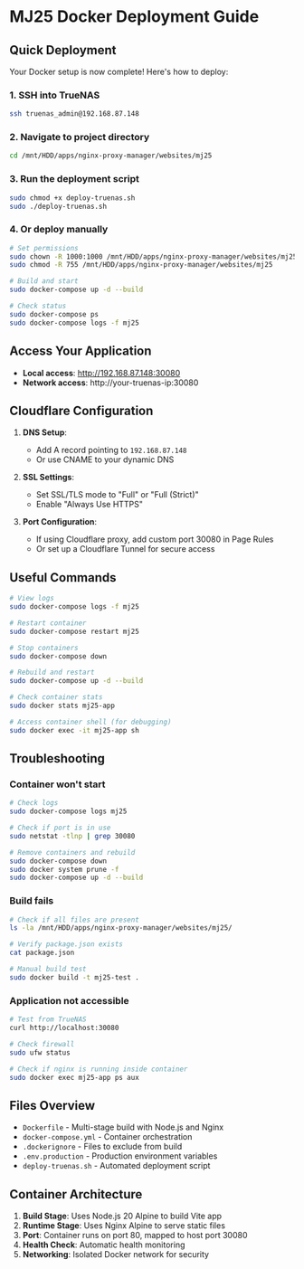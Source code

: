 # MJ25 Docker Deployment Guide

## Quick Deployment

Your Docker setup is now complete! Here's how to deploy:

### 1. SSH into TrueNAS
```bash
ssh truenas_admin@192.168.87.148
```

### 2. Navigate to project directory
```bash
cd /mnt/HDD/apps/nginx-proxy-manager/websites/mj25
```

### 3. Run the deployment script
```bash
sudo chmod +x deploy-truenas.sh
sudo ./deploy-truenas.sh
```

### 4. Or deploy manually
```bash
# Set permissions
sudo chown -R 1000:1000 /mnt/HDD/apps/nginx-proxy-manager/websites/mj25
sudo chmod -R 755 /mnt/HDD/apps/nginx-proxy-manager/websites/mj25

# Build and start
sudo docker-compose up -d --build

# Check status
sudo docker-compose ps
sudo docker-compose logs -f mj25
```

## Access Your Application

- **Local access**: http://192.168.87.148:30080
- **Network access**: http://your-truenas-ip:30080

## Cloudflare Configuration

1. **DNS Setup**:
   - Add A record pointing to `192.168.87.148`
   - Or use CNAME to your dynamic DNS

2. **SSL Settings**:
   - Set SSL/TLS mode to "Full" or "Full (Strict)"
   - Enable "Always Use HTTPS"

3. **Port Configuration**:
   - If using Cloudflare proxy, add custom port 30080 in Page Rules
   - Or set up a Cloudflare Tunnel for secure access

## Useful Commands

```bash
# View logs
sudo docker-compose logs -f mj25

# Restart container
sudo docker-compose restart mj25

# Stop containers
sudo docker-compose down

# Rebuild and restart
sudo docker-compose up -d --build

# Check container stats
sudo docker stats mj25-app

# Access container shell (for debugging)
sudo docker exec -it mj25-app sh
```

## Troubleshooting

### Container won't start
```bash
# Check logs
sudo docker-compose logs mj25

# Check if port is in use
sudo netstat -tlnp | grep 30080

# Remove containers and rebuild
sudo docker-compose down
sudo docker system prune -f
sudo docker-compose up -d --build
```

### Build fails
```bash
# Check if all files are present
ls -la /mnt/HDD/apps/nginx-proxy-manager/websites/mj25/

# Verify package.json exists
cat package.json

# Manual build test
sudo docker build -t mj25-test .
```

### Application not accessible
```bash
# Test from TrueNAS
curl http://localhost:30080

# Check firewall
sudo ufw status

# Check if nginx is running inside container
sudo docker exec mj25-app ps aux
```

## Files Overview

- `Dockerfile` - Multi-stage build with Node.js and Nginx
- `docker-compose.yml` - Container orchestration
- `.dockerignore` - Files to exclude from build
- `.env.production` - Production environment variables
- `deploy-truenas.sh` - Automated deployment script

## Container Architecture

1. **Build Stage**: Uses Node.js 20 Alpine to build Vite app
2. **Runtime Stage**: Uses Nginx Alpine to serve static files
3. **Port**: Container runs on port 80, mapped to host port 30080
4. **Health Check**: Automatic health monitoring
5. **Networking**: Isolated Docker network for security
